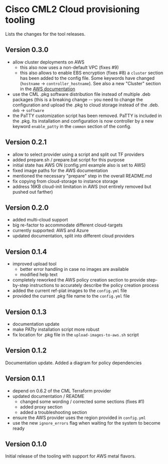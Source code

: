 # Cisco CML2 Cloud provisioning tooling

Lists the changes for the tool releases.

## Version 0.3.0

- allow cluster deployments on AWS
  - this also now uses a non-default VPC (fixes #9)
  - this also allows to enable EBS encryption (fixes #8)
  a `cluster` section has been added to the config file.  Some keywords
  have changed (`hostname` -> `controller_hostname`).  See also a new
  "Cluster" section in the [AWS documentation](documentation/AWS.md)
- use the CML .pkg software distribution file instead of multiple .deb packages
  (this is a breaking change -- you need to change the configuration and upload
  the .pkg to cloud storage instead of the .deb. `deb` -> `software`
- the PaTTY customization script has been removed.  PaTTY is included in the
  .pkg. Its installation and configuration is now controller by a new keyword
  `enable_patty` in the `common` section of the config.

## Version 0.2.1

- allow to select provider using a script and split out TF providers
- added prepare.sh / prepare.bat script for this purpose
- initial state has AWS ON (config.yml example also is set to AWS)
- fixed image paths for the AWS documentation
- mentioned the necessary "prepare" step in the overall README.md
- fix copying from cloud-storage to instance storage
- address 16KB cloud-init limitation in AWS (not entirely removed but pushed
  out farther)

## Version 0.2.0

- added multi-cloud support
- big re-factor to accommodate different cloud-targets
- currently supported: AWS and Azure
- updated documentation, split into different cloud providers

## Version 0.1.4

- improved upload tool
  - better error handling in case no images are available
  - modified help text
- completely reworked the AWS policy creation section to
  provide step-by-step instructions to accurately describe the
  policy creation process
- added the current ref-plat images to the `config.yml` file
- provided the current .pkg file name to the `config.yml` file

## Version 0.1.3

- documentation update
- make PATty installation script more robust
- fix location for .pkg file in the `upload-images-to-aws.sh` script

## Version 0.1.2

Documentation update. Added a diagram for policy dependencies

## Version 0.1.1

- depend on 0.6.2 of the CML Terraform provider
- updated documentation / README
  - changed some wording / corrected some sections (fixes #1)
  - added proxy section
  - added a troubleshooting section
- ensure the AWS provider uses the region provided in `config.yml`
- use the new `ignore_errors` flag when waiting for the system to become ready

## Version 0.1.0

Initial release of the tooling with support for AWS metal flavors.

